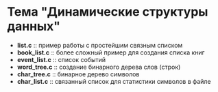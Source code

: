 # Тема "Динамические структуры данных"

- **list.c**       :: пример работы с простейшим связным списком
- **book_list.c**  :: более сложный пример для создания списка книг
- **event_list.c** :: список событий
- **word_tree.c**  :: создание бинарного дерева слов (строк)
- **char_tree.c**  :: бинарное дерево символов
- **char_list.c**  :: связанный список для статистики символов в файле